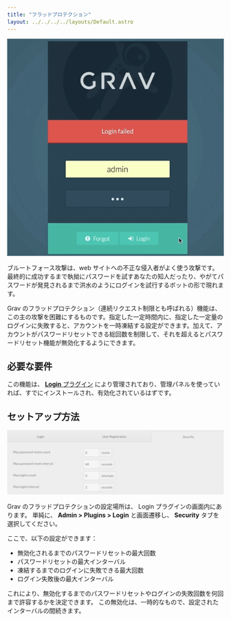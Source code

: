 ```yaml
---
title: "フラッドプロテクション"
layout: ../../../../layouts/Default.astro
---
```


![](login.gif)

ブルートフォース攻撃は、web サイトへの不正な侵入者がよく使う攻撃です。
最終的に成功するまで執拗にパスワードを試すあなたの知人だったり、やがてパスワードが発見されるまで洪水のようにログインを試行するボットの形で現れます。

Grav のフラッドプロテクション（連続リクエスト制限とも呼ばれる）機能は、この主の攻撃を困難にするものです。指定した一定時間内に、指定した一定量のログインに失敗すると、アカウントを一時凍結する設定ができます。加えて、アカウントがパスワードリセットできる総回数を制限して、それを超えるとパスワードリセット機能が無効化するようにできます。

<h2 id="what-you-ll-need">必要な要件</h2>

この機能は、 [**Login** プラグイン](https://github.com/getgrav/grav-plugin-login) により管理されており、管理パネルを使っていれば、すでにインストールされ、有効化されているはずです。

<h2 id="how-to-set-it-up">セットアップ方法</h2>

![](2fa_3.jpeg)

Grav のフラッドプロテクションの設定場所は、 Login プラグインの画面内にあります。
単純に、 **Admin > Plugins > Login** と画面遷移し、 **Security** タブを選択してください。

ここで、以下の設定ができます：

* 無効化されるまでのパスワードリセットの最大回数
* パスワードリセットの最大インターバル
* 凍結するまでのログインに失敗できる最大回数
* ログイン失敗後の最大インターバル

これにより、無効化するまでのパスワードリセットやログインの失敗回数を何回まで許容するかを決定できます。
この無効化は、一時的なもので、設定されたインターバルの間続きます。

